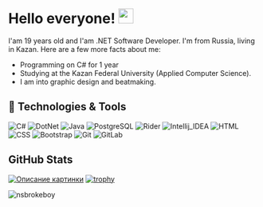 # Hello everyone! <img src="https://raw.githubusercontent.com/MartinHeinz/MartinHeinz/master/wave.gif" width="30px">

I'am 19 years old and I'am .NET Software Developer. I'm from Russia, living in Kazan.
Here are a few more facts about me:
* Programming on C# for 1 year
* Studying at the Kazan Federal University (Applied Computer Science).
* I am into graphic design and beatmaking.

## 🔧 Technologies & Tools
![C#](https://img.shields.io/badge/Code-CSharp-informational?style=flat-square&logo=csharp&logoColor=white&color=2bbc8a)
![DotNet](https://img.shields.io/badge/Code-.NET-informational?style=flat-square&logo=dotnet&logoColor=white&color=2bbc8a)
![Java](https://img.shields.io/badge/Code-Java-informational?style=flat-square&logo=java&logoColor=white&color=2bbc8a)
![PostgreSQL](https://img.shields.io/badge/Tools-PostgreSQL-informational?style=flat-square&logo=postgresql&logoColor=white&color=2bbc8a)
![Rider](https://img.shields.io/badge/Editor-Rider-informational?style=flat-square&logo=rider&logoColor=white&color=2bbc8a)
![Intellij_IDEA](https://img.shields.io/badge/Editor-IntelliJ_IDEA-informational?style=flat-square&logo=intellij-idea&logoColor=white&color=2bbc8a)
![HTML](https://img.shields.io/badge/Code-HTML-informational?style=flat-square&logo=html5&logoColor=white&color=2bbc8a)
![CSS](https://img.shields.io/badge/Code-CSS-informational?style=flat-square&logo=css3&logoColor=white&color=2bbc8a)
![Bootstrap](https://img.shields.io/badge/Code-BootStrap-informational?style=flat-square&logo=bootstrap&logoColor=white&color=2bbc8a)
![Git](https://img.shields.io/badge/Tools-Git-informational?style=flat-square&logo=Git&logoColor=white&color=2bbc8a)
![GitLab](https://img.shields.io/badge/Tools-GitLab-informational?style=flat-square&logo=GitLab&logoColor=white&color=2bbc8a)
## GitHub Stats
[![Описание картинки](https://github-readme-stats.vercel.app/api?username=nsbrokeboy&count_private=true&show_icons=true&title_color=68f67b&bg_color=0d1117&hide_border=true&icon_color=fafafa&text_color=fafafa&include_all_commits=true)](https://github.com/anuraghazra/github-readme-stats)
[![trophy](https://github-profile-trophy.vercel.app/?username=nsbrokeboy&theme=darkhub)](https://github.com/ryo-ma/github-profile-trophy)

<p align="left"><img src="https://komarev.com/ghpvc/?username=nsbrokeboy&label=Profile%20views&color=2bbc8a&style=flat-square" alt="nsbrokeboy"/></p>

